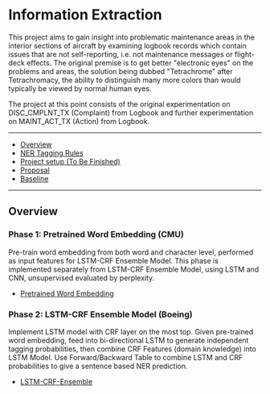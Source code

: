 # **Information Extraction**

This project aims to gain insight into problematic maintenance areas in the interior sections of aircraft by examining logbook records which contain issues that are not self-reporting, i.e. not maintenance messages or flight-deck effects.  The original premise is to get better "electronic eyes" on the problems and areas, the solution being dubbed "Tetrachrome" after Tetrachromacy, the ability to distinguish many more colors than would typically be viewed by normal human eyes.


The project at this point consists of the original experimentation on DISC_CMPLNT_TX (Complaint) from Logbook and further experimentation on MAINT_ACT_TX (Action) from Logbook.  

-----
- [Overview](#overview)
- [NER Tagging Rules](docs/taggingRule.md)
- [Project setup (To Be Finished)]()
- [Proposal](docs/proposal.pdf)
- [Baseline](docs/LSTM-CRF-Ensemble/Scores.md)

-----

## Overview
### **Phase 1: Pretrained Word Embedding (CMU)**

Pre-train word embedding from both word and character level, performed as input features for LSTM-CRF Ensemble Model. This phase is implemented separately from LSTM-CRF Ensemble Model, using LSTM and CNN, unsupervised evaluated by perplexity.
 
- [Pretrained Word Embedding](docs/wordEmbedding/README.md)


### **Phase 2: LSTM-CRF Ensemble Model (Boeing)**

Implement LSTM model with CRF layer on the most top. Given pre-trained word embedding, feed into bi-directional LSTM to generate independent tagging probabilities, then combine CRF Features (domain knowledge) into LSTM Model. Use Forward/Backward Table to combine LSTM  and CRF probabilities to give a sentence based NER prediction.

- [LSTM-CRF-Ensemble](docs/LSTM-CRF-Ensemble/README.md)